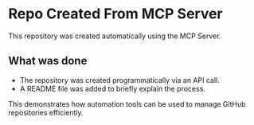 # Repo Created From MCP Server

This repository was created automatically using the MCP Server.

## What was done
- The repository was created programmatically via an API call.
- A README file was added to briefly explain the process.

This demonstrates how automation tools can be used to manage GitHub repositories efficiently.
